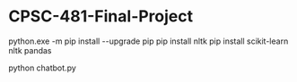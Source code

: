 # CPSC-481-Final-Project


  python.exe -m pip install --upgrade pip
  pip install nltk
  pip install scikit-learn nltk pandas

python chatbot.py

